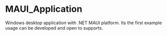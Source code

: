 # MAUI_Application
Windows desktop application with .NET MAUI platform. Its the first example usage can be developed and open to supports. 
